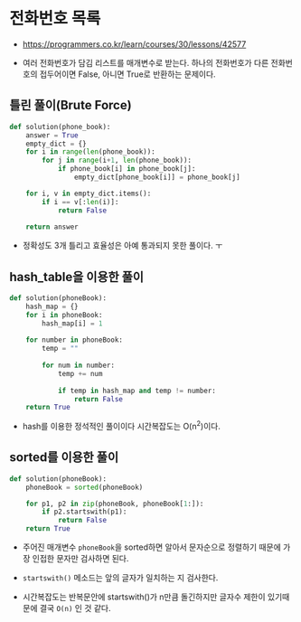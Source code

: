 # 전화번호 목록

- https://programmers.co.kr/learn/courses/30/lessons/42577

- 여러 전화번호가 담김 리스트를 매개변수로 받는다. 하나의 전화번호가 다른 전화번호의 접두어이면 False, 아니면 True로 반환하는 문제이다.


## 틀린 풀이(Brute Force)

```python
def solution(phone_book):
    answer = True
    empty_dict = {}
    for i in range(len(phone_book)):
        for j in range(i+1, len(phone_book)):
            if phone_book[i] in phone_book[j]:
                empty_dict[phone_book[i]] = phone_book[j]

    for i, v in empty_dict.items():
        if i == v[:len(i)]:
            return False
    
    return answer
```

- 정확성도 3개 틀리고 효율성은 아예 통과되지 못한 풀이다. ㅜ

## hash_table을 이용한 풀이

```python
def solution(phoneBook):
    hash_map = {}
    for i in phoneBook:
        hash_map[i] = 1
        
    for number in phoneBook:
        temp = ""
        
        for num in number:
            temp += num
            
            if temp in hash_map and temp != number:
                return False
    return True
```

- hash를 이용한 정석적인 풀이이다 시간복잡도는 O(n<sup>2</sup>)이다.


## sorted를 이용한 풀이

```python
def solution(phoneBook):
    phoneBook = sorted(phoneBook)

    for p1, p2 in zip(phoneBook, phoneBook[1:]):
        if p2.startswith(p1):
            return False
    return True
```

- 주어진 매개변수 `phoneBook`을 sorted하면 알아서 문자순으로 정렬하기 때문에 가장 인접한 문자만 검사하면 된다.

- `startswith()` 메소드는 앞의 글자가 일치하는 지 검사한다.

- 시간복잡도는 반복문안에 startswith()가 n만큼 돌긴하지만 글자수 제한이 있기때문에 결국 `O(n)` 인 것 같다.
